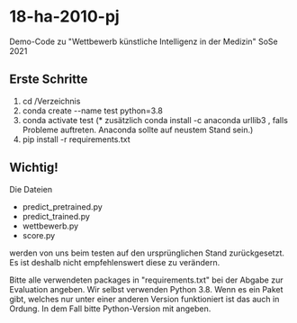 # 18-ha-2010-pj
Demo-Code zu "Wettbewerb künstliche Intelligenz in der Medizin" SoSe 2021

## Erste Schritte

1. cd /Verzeichnis 
2. conda create --name test python=3.8 
3. conda activate test
(* zusätzlich conda install -c anaconda urllib3 , falls Probleme auftreten. Anaconda sollte auf neustem Stand sein.)
4. pip install -r requirements.txt

## Wichtig!

Die Dateien 
- predict_pretrained.py
- predict_trained.py
- wettbewerb.py
- score.py



werden von uns beim testen auf den ursprünglichen Stand zurückgesetzt. Es ist deshalb nicht empfehlenswert diese zu verändern.

Bitte alle verwendeten packages in "requirements.txt" bei der Abgabe zur Evaluation angeben. Wir selbst verwenden Python 3.8. Wenn es ein Paket gibt, welches nur unter einer anderen Version funktioniert ist das auch in Ordung. In dem Fall bitte Python-Version mit angeben.

